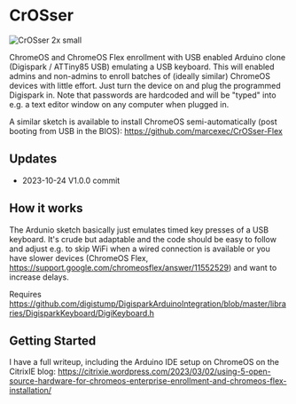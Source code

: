 # CrOSser

![CrOSser 2x small](https://github.com/marcexec/CrOSser/assets/62036115/227bcc1e-a075-4b3f-86b0-7ab73f379d77)


ChromeOS and ChromeOS Flex enrollment with USB enabled Arduino clone (Digispark / ATTiny85 USB) emulating a USB keyboard.
This will enabled admins and non-admins to enroll batches of (ideally similar) ChromeOS devices with little effort.
Just turn the device on and plug the programmed Digispark in. 
Note that passwords are hardcoded and will be "typed" into e.g. a text editor window on any computer when plugged in.

A similar sketch is available to install ChromeOS semi-automatically (post booting from USB in the BIOS): https://github.com/marcexec/CrOSser-Flex

## Updates
* 2023-10-24 V1.0.0 commit

## How it works

The Ardunio sketch basically just emulates timed key presses of a USB keyboard. It's crude but adaptable and the code should be easy to follow and adjust e.g. to skip WiFi when a wired connection is available or you have slower devices (ChromeOS Flex, https://support.google.com/chromeosflex/answer/11552529) and want to increase delays.

Requires https://github.com/digistump/DigisparkArduinoIntegration/blob/master/libraries/DigisparkKeyboard/DigiKeyboard.h

## Getting Started
I have a full writeup, including the Arduino IDE setup on ChromeOS on the CitrixIE blog: https://citrixie.wordpress.com/2023/03/02/using-5-open-source-hardware-for-chromeos-enterprise-enrollment-and-chromeos-flex-installation/
